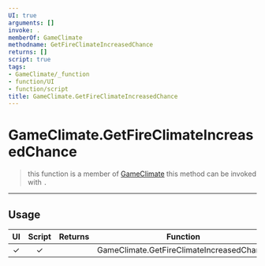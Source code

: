 ```yaml
---
UI: true
arguments: []
invoke: .
memberOf: GameClimate
methodname: GetFireClimateIncreasedChance
returns: []
script: true
tags:
- GameClimate/_function
- function/UI
- function/script
title: GameClimate.GetFireClimateIncreasedChance
---
```

# GameClimate.GetFireClimateIncreasedChance
> this function is a member of [GameClimate](civ-6/lua/GameClimate.md)
> this method can be invoked with `.`
-----
## Usage
|  UI | Script | Returns | Function | Arguments |
|:---:|:------:|-------:|:--------:|:---------|
|✓|✓||GameClimate.GetFireClimateIncreasedChance||
